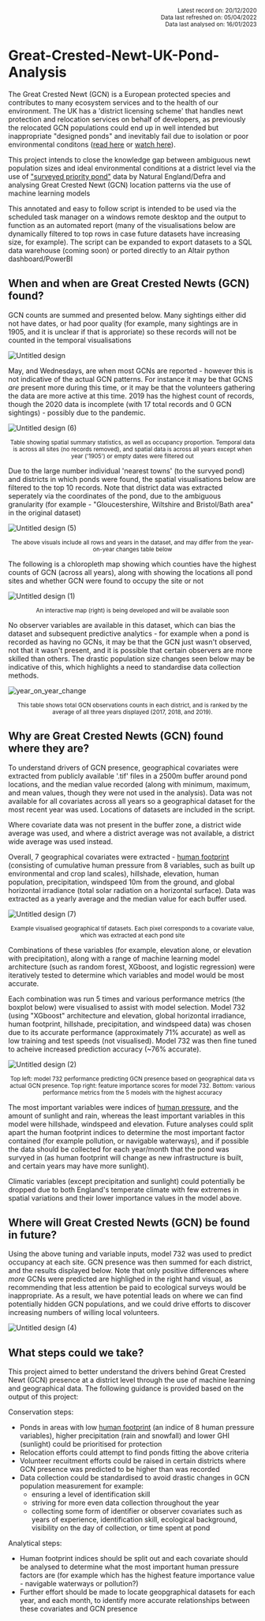 <p align="right"><sup>Latest record on: 20/12/2020<br /> 
Data last refreshed on: 05/04/2022<br /> 
Data last analysed on: 16/01/2023</sup></p>


# Great-Crested-Newt-UK-Pond-Analysis

The Great Crested Newt (GCN) is a European protected species and contributes to many ecosystem services and to the health of our environment. The UK has a 'district licensing scheme' that handles newt protection and relocation services on behalf of developers, as previously the relocated GCN populations could end up in well intended but inappropriate "designed ponds"  and inevitably fail due to isolation or poor environmental conditons ([read here](https://freshwaterhabitats.org.uk/projects/newt-conservation/#:~:text=The%20new%20approach%20focuses%20on,newts%20can%20breed%20and%20thrive) or [watch here](https://www.youtube.com/watch?v=efJ0YYD1MbM)). 

This project intends to close the knowledge gap between ambiguous newt population sizes and ideal environmental conditions at a district level via the use of ["surveyed priority pond"](https://naturalengland-defra.opendata.arcgis.com/datasets/Defra::surveyed-priority-ponds-england/about) data by Natural England/Defra and analysing Great Crested Newt (GCN) location patterns via the use of machine learning models

This annotated and easy to follow script is intended to be used via the scheduled task manager on a windows remote desktop and the output to function as an automated report (many of the visualisations below are dynamically filtered to top rows in case future datasets have increasing size, for example). The script can be expanded to export datasets to a SQL data warehouse (coming soon) or ported directly to an Altair python dashboard/PowerBI

## When and when are Great Crested Newts (GCN) found?

GCN counts are summed and presented below. Many sightings either did not have dates, or had poor quality (for example, many sightings are in 1905, and it is unclear if that is approriate) so these records will not be counted in the temporal visualisations

![Untitled design](https://user-images.githubusercontent.com/122735369/212549286-e11f6132-33ad-42ec-b2bb-a074f38acf66.jpg)

May, and Wednesdays, are when most GCNs are reported - however this is not indicative of the actual GCN patterns. For instance it may be that GCNS _are_ present more during this time, or it may be that the volunteers gathering the data are more active at this time. 2019 has the highest count of records, though the 2020 data is incomplete (with 17 total records and 0 GCN sightings) - possibly due to the pandemic.

![Untitled design (6)](https://user-images.githubusercontent.com/122735369/212550950-9ac21a6f-07b3-4488-b541-c55c8d491bda.jpg)
<p align="center"><sup>Table showing spatial summary statistics, as well as occupancy proportion. Temporal data is across all sites (no records removed), and spatial data is across all years except when year ('1905') or empty dates were filtered out</sup></p>

Due to the large number individual 'nearest towns' (to the survyed pond) and districts in which ponds were found, the spatial visualisations below are filtered to the top 10 records. Note that district data was extracted seperately via the coordinates of the pond, due to the ambiguous granularity (for example - "Gloucestershire, Wiltshire and Bristol/Bath area" in the original dataset)

![Untitled design (5)](https://user-images.githubusercontent.com/122735369/212550996-275f2d32-39c7-476c-ac56-f4d47f796300.jpg)
<p align="center"><sup>The above visuals include all rows and years in the dataset, and may differ from the year-on-year changes table below</sup></p>

The following is a chloropleth map showing which counties have the highest counts of GCN (across all years), along with showing the locations all pond sites and whether GCN were found to occupy the site or not

![Untitled design (1)](https://user-images.githubusercontent.com/122735369/212669721-84fe39f2-2ce8-448b-8196-917dca53f4ff.png)
<p align="center"><sup>An interactive map (right) is being developed and will be available soon</sup></p>

No observer variables are available in this dataset, which can bias the dataset and subsequent predictive analytics - for example when a pond is recorded as having no GCNs, it may be that the GCN just wasn't observed, not that it wasn't present, and it is possible that certain observers are more skilled than others. The drastic population size changes seen below may be indicative of this, which highlights a need to standardise data collection methods.

![year_on_year_change](https://user-images.githubusercontent.com/122735369/212964226-8cefec1e-a4d0-4932-8b2e-d636e6a11e67.png)

<p align="center"><sup>This table shows total GCN observations counts in each district, and is ranked by the average of all three years displayed (2017, 2018, and 2019).</sup></p>

## Why are Great Crested Newts (GCN) found where they are?

To understand drivers of GCN presence, geographical covariates were extracted from publicly available '.tif' files in a 2500m buffer around pond locations, and the median value recorded (along with minimum, maximum, and mean values, though they were not used in the analysis). Data was not available for all covariates across all years so a geographical dataset for the most recent year was used. Locations of datasets are included in the script.

Where covariate data was not present in the buffer zone, a district wide average was used, and where a district average was not available, a district wide average was used instead.

Overall, 7 geographical covariates were extracted - [human footprint](https://sedac.ciesin.columbia.edu/data/set/wildareas-v3-2009-human-footprint) (consisting of cumulative human pressure from 8 variables, such as built up environmental and crop land scales), hillshade, elevation, human population, precipitation, windspeed 10m from the ground, and global horizontal irradiance (total solar radiation on a horizontal surface). Data was extracted as a yearly average and the median value for each buffer used.

![Untitled design (7)](https://user-images.githubusercontent.com/122735369/212551258-9d945a85-0aea-47fe-a32b-8f498c68ca96.jpg)

<p align="center"><sup>Example visualised geographical tif datasets. Each pixel corresponds to a covariate value, which was extracted at each pond site</sup></p>

Combinations of these variables (for example, elevation alone, or elevation with precipitation), along with a range of machine learning model architecture (such as random forest, XGboost, and logistic regression) were iteratively tested to determine which variables and model would be most accurate.

Each combination was run 5 times and various performance metrics (the boxplot below) were visualised to assist with model selection. Model 732 (using "XGboost" architecture and elevation, global horizontal irradiance, human footprint, hillshade, precipitation, and windspeed data) was chosen due to its accurate performance (approximately 71% accurate) as well as low training and test speeds (not visualised). Model 732 was then fine tuned to acheive increased prediction accuracy (~76% accurate).

![Untitled design (2)](https://user-images.githubusercontent.com/122735369/212969463-2fb9d16e-3df3-42b9-85e2-f220e76166e0.png)

<p align="center"><sup>Top left: model 732 performance predicting GCN presence based on geographical data vs actual GCN presence. Top right: feature importance scores for model 732. Bottom: various performance metrics from the 5 models with the highest accuracy</sup></p>

The most important variables were indices of [human pressure](https://sedac.ciesin.columbia.edu/data/set/wildareas-v3-2009-human-footprint), and the amount of sunlight and rain, whereas the least important variables in this model were hillshade, windspeed and elevation. Future analyses could split apart the human footprint indices to determine the most important factor contained (for example pollution, or navigable waterways), and if possible the data should be collected for each year/month that the pond was survyed in (as human footprint will change as new infrastructure is built, and certain years may have more sunlight).

Climatic variables (except precipitation and sunlight) could potentially be dropped due to both England's temperate climate with few extremes in spatial variations and their lower importance values in the model above.

## Where will Great Crested Newts (GCN) be found in future?

Using the above tuning and variable inputs, model 732 was used to predict occupancy at each site. GCN presence was then summed for each district, and the results displayed below. Note that only positive differences where _more_ GCNs were predicted are highlighed in the right hand visual, as recommending that less attention be paid to ecological surveys would be inappropriate. As a result, we have potential leads on where we can find potentially hidden GCN populations, and we could drive efforts to discover increasing numbers of willing local volunteers.

![Untitled design (4)](https://user-images.githubusercontent.com/122735369/213144445-a50c484f-54dc-4c97-ac6e-368c35221cbf.png)

## What steps could we take?

This project aimed to better understand the drivers behind Great Crested Newt (GCN) presence at a district level through the use of machine learning and geographical data. The following guidance is provided based on the output of this project:

Conservation steps:
- Ponds in areas with low [human footprint](https://sedac.ciesin.columbia.edu/data/set/wildareas-v3-2009-human-footprint) (an indice of 8 human pressure variables), higher precipitation (rain and snowfall) and lower GHI (sunlight) could be prioritised for protection
- Relocation efforts could attempt to find ponds fitting the above criteria
- Volunteer recuitment efforts could be raised in certain districts where GCN presence was predicted to be higher than was recorded
- Data collection could be standardised to avoid drastic changes in GCN population measurement for example:
    - ensuring a level of identification skill
    - striving for more even data collection throughout the year
    - collecting some form of identifier or observer covariates such as years of experience, identification skill, ecological background, visibility on the day of collection, or time spent at pond

Analytical steps:
- Human footprint indices should be split out and each covariate should be analysed to determine what the most important human pressure factors are (for example which has the highest feature importance value - navigable waterways or pollution?)
- Further effort should be made to locate geopgraphical datasets for each year, and each month, to identify more accurate relationships between these covariates and GCN presence
